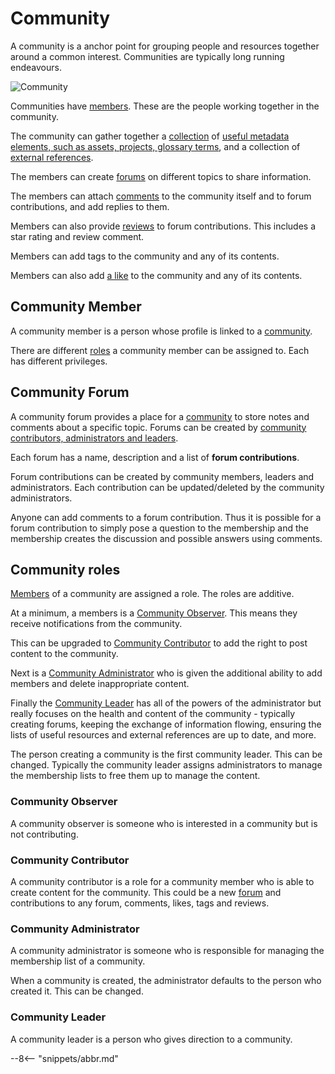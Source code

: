 <!-- SPDX-License-Identifier: CC-BY-4.0 -->
<!-- Copyright Contributors to the ODPi Egeria project. -->


# Community

A community is a anchor point for grouping people and resources together around a common interest.
Communities are typically long running endeavours.

![Community](community.svg)

Communities have [members](#community-member).  These are the people working together in the
community.

The community can gather together a [collection](./concepts/collection) of [useful metadata elements, such as assets, projects, glossary terms](./concepts/useful-resource), and a collection of [external references](./conceepts/external-reference). 

The members can create [forums](#community-forum) on different topics to share information.

The members can attach [comments](./concepts/comment) to the community itself and to forum
contributions, and add replies to them.

Members can also provide [reviews](./concepts/review) to forum contributions.  This includes a star rating and
review comment.

Members can add tags to the community and any of its contents.

Members can also add [a like](./concepts/like) to the community and any of its contents.

## Community Member

A community member is a person whose profile is linked to a [community](./concepts/community).

There are different [roles](#community-roles) a community member can be assigned to.
Each has different privileges.

## Community Forum

A community forum provides a place for a [community](./concepts/community) to store notes and comments
about a specific topic.  Forums can be
created by [community contributors, administrators and leaders](./concepts/community/#community-roles).

Each forum has a name, description and a list of
**forum contributions**.
 
Forum contributions can be created by community members, leaders and administrators.
Each contribution can be updated/deleted by the community administrators.

Anyone can add comments to a forum contribution.  Thus it is
possible for a forum contribution to simply pose a question to the membership
and the membership creates the discussion and possible answers using comments.

## Community roles

[Members](#community-member) of a community are assigned a role.
The roles are additive.

At a minimum, a members is a [Community Observer](#community-observer).
This means they receive notifications from the community.

This can be upgraded to [Community Contributor](#community-contributor)
to add the right to post content to the community.

Next is a [Community Administrator](#community-administrator)
who is given the additional ability to add members and delete inappropriate content.

Finally the [Community Leader](#community-leader) has all of the powers of
the administrator but really focuses on the health and content of the community - typically
creating forums, keeping the exchange of information flowing, ensuring the
lists of useful resources and external references are up to date, and more.


The person creating a community is the first community leader.
This can be changed.
Typically the community leader assigns administrators to manage the membership lists to free them up
to manage the content.

### Community Observer

A community observer is someone who is interested in a community but is not contributing.

### Community Contributor

A community contributor is a role for a community member 
who is able to create content for the community.
This could be a new [forum](#community-forum) and contributions to any forum, 
comments, likes, tags and reviews.

### Community Administrator

A community administrator is someone who is responsible for managing the membership list of a community.

When a community is created, the administrator defaults to the person who created it.
This can be changed.

### Community Leader

A community leader is a person who gives direction to a community.


--8<-- "snippets/abbr.md"